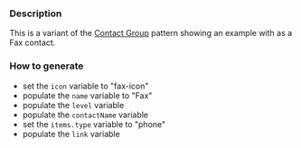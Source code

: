 ### Description
This is a variant of the [Contact Group](./?p=molecules-contact-group) pattern showing an example with as a Fax contact.

### How to generate
* set the `icon` variable to "fax-icon"
* populate the `name` variable to "Fax"
* populate the `level` variable
* populate the `contactName` variable
* set the `items.type` variable to "phone"
* populate the `link` variable

